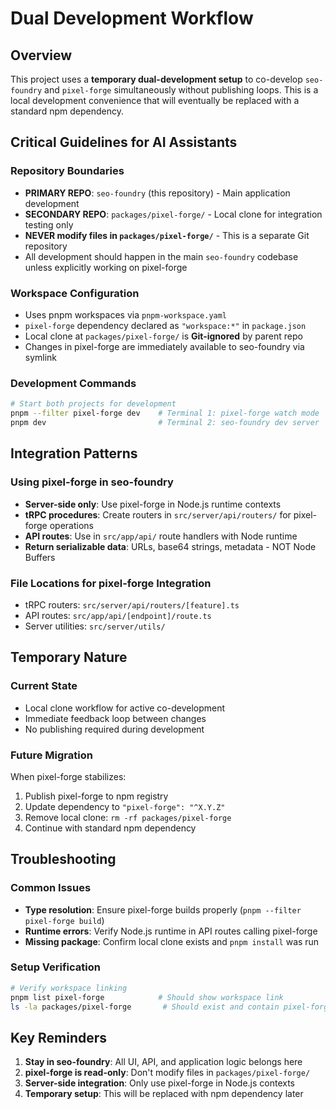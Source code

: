 # Dual Development Workflow

## Overview

This project uses a **temporary dual-development setup** to co-develop `seo-foundry` and `pixel-forge` simultaneously without publishing loops. This is a local development convenience that will eventually be replaced with a standard npm dependency.

## Critical Guidelines for AI Assistants

### Repository Boundaries
- **PRIMARY REPO**: `seo-foundry` (this repository) - Main application development
- **SECONDARY REPO**: `packages/pixel-forge/` - Local clone for integration testing only
- **NEVER modify files in `packages/pixel-forge/`** - This is a separate Git repository
- All development should happen in the main `seo-foundry` codebase unless explicitly working on pixel-forge

### Workspace Configuration
- Uses pnpm workspaces via `pnpm-workspace.yaml`
- `pixel-forge` dependency declared as `"workspace:*"` in `package.json`
- Local clone at `packages/pixel-forge/` is **Git-ignored** by parent repo
- Changes in pixel-forge are immediately available to seo-foundry via symlink

### Development Commands
```bash
# Start both projects for development
pnpm --filter pixel-forge dev    # Terminal 1: pixel-forge watch mode
pnpm dev                         # Terminal 2: seo-foundry dev server
```

## Integration Patterns

### Using pixel-forge in seo-foundry
- **Server-side only**: Use pixel-forge in Node.js runtime contexts
- **tRPC procedures**: Create routers in `src/server/api/routers/` for pixel-forge operations
- **API routes**: Use in `src/app/api/` route handlers with Node runtime
- **Return serializable data**: URLs, base64 strings, metadata - NOT Node Buffers

### File Locations for pixel-forge Integration
- tRPC routers: `src/server/api/routers/[feature].ts`
- API routes: `src/app/api/[endpoint]/route.ts`
- Server utilities: `src/server/utils/`

## Temporary Nature

### Current State
- Local clone workflow for active co-development
- Immediate feedback loop between changes
- No publishing required during development

### Future Migration
When pixel-forge stabilizes:
1. Publish pixel-forge to npm registry
2. Update dependency to `"pixel-forge": "^X.Y.Z"`
3. Remove local clone: `rm -rf packages/pixel-forge`
4. Continue with standard npm dependency

## Troubleshooting

### Common Issues
- **Type resolution**: Ensure pixel-forge builds properly (`pnpm --filter pixel-forge build`)
- **Runtime errors**: Verify Node.js runtime in API routes calling pixel-forge
- **Missing package**: Confirm local clone exists and `pnpm install` was run

### Setup Verification
```bash
# Verify workspace linking
pnpm list pixel-forge            # Should show workspace link
ls -la packages/pixel-forge       # Should exist and contain pixel-forge repo
```

## Key Reminders

1. **Stay in seo-foundry**: All UI, API, and application logic belongs here
2. **pixel-forge is read-only**: Don't modify files in `packages/pixel-forge/`
3. **Server-side integration**: Only use pixel-forge in Node.js contexts
4. **Temporary setup**: This will be replaced with npm dependency later